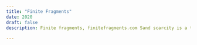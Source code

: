 ```yaml
---
title: "Finite Fragments"
date: 2020
draft: false
description: Finite fragments, finitefragments.com Sand scarcity is a thing! This project attempts to highlight the issue by combining research with making. The process of creating glass from spelt concrete is one that seems almost impossible. However, the outcome is a glistening, indistinguishable piece of glass. This research process attempts illuminate the material value trapped in the objects that we simply throw away.

---
```


